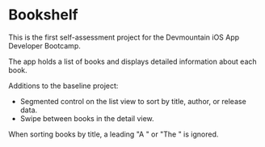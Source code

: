 # Bookshelf

This is the first self-assessment project for the Devmountain iOS App Developer Bootcamp.

The app holds a list of books and displays detailed information about each book.

Additions to the baseline project:

- Segmented control on the list view to sort by title, author, or release data.
- Swipe between books in the detail view.

When sorting books by title, a leading "A " or "The " is ignored.
